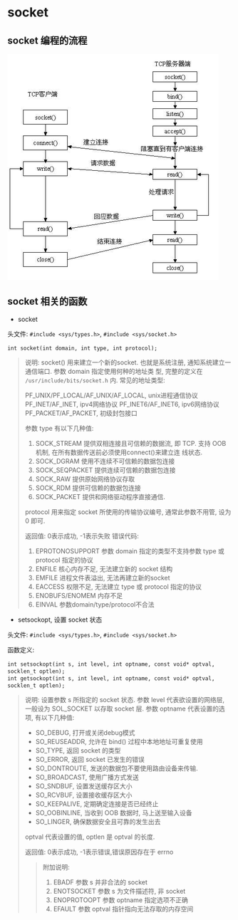 # socket 

##  socket 编程的流程

![image](/images/socket.png)


## socket 相关的函数

- socket

头文件: `#include <sys/types.h>`, `#include <sys/socket.h>`

```cgo
int socket(int domain, int type, int protocol);
```

> 说明: socket() 用来建立一个新的socket. 也就是系统注册, 通知系统建立一通信端口. 参数 domain 指定使用何种的地址类
> 型, 完整的定义在 `/usr/include/bits/socket.h` 内. 常见的地址类型:
>
> PF_UNIX/PF_LOCAL/AF_UNIX/AF_LOCAL, unix进程通信协议
> PF_INET/AF_INET, ipv4网络协议
> PF_INET6/AF_INET6, ipv6网络协议
> PF_PACKET/AF_PACKET, 初级封包接口
>
> 参数 type 有以下几种值:
> 
> 1. SOCK_STREAM 提供双相连接且可信赖的数据流, 即 TCP. 支持 OOB 机制, 在所有数据传送前必须使用connect()来建立连
> 线状态. 
> 2. SOCK_DGRAM 使用不连续不可信赖的数据包连接
> 3. SOCK_SEQPACKET 提供连续可信赖的数据包连接
> 4. SOCK_RAW 提供原始网络协议存取
> 5. SOCK_RDM 提供可信赖的数据包连接
> 6. SOCK_PACKET 提供和网络驱动程序直接通信. 
> 
> protocol 用来指定 socket 所使用的传输协议编号, 通常此参数不用管, 设为 0 即可.
>
> 
> 返回值: 0表示成功, -1表示失败
> 错误代码:
> 1. EPROTONOSUPPORT 参数 domain 指定的类型不支持参数 type 或 protocol 指定的协议
> 2. ENFILE 核心内存不足, 无法建立新的 socket 结构
> 3. EMFILE 进程文件表溢出, 无法再建立新的socket
> 4. EACCESS 权限不足, 无法建立 type 或 protocol 指定的协议
> 5. ENOBUFS/ENOMEM 内存不足
> 6. EINVAL 参数domain/type/protocol不合法


- setsockopt, 设置 socket 状态

头文件: `#include <sys/types.h>`, `#include <sys/socket.h>`


函数定义:

```cgo
int setsockopt(int s, int level, int optname, const void* optval, socklen_t optlen);
int getsockopt(int s, int level, int optname, const void* optval, socklen_t optlen);
``` 

> 说明: 设置参数 s 所指定的 socket 状态. 参数 level 代表欲设置的网络层, 一般设为 SOL_SOCKET 以存取 socket 层. 
> 参数 optname 代表设置的选项, 有以下几种值:
>
> - SO_DEBUG, 打开或关闭debug模式
> - SO_REUSEADDR, 允许在 bind() 过程中本地地址可重复使用
> - SO_TYPE, 返回 socket 的类型
> - SO_ERROR, 返回 socket 已发生的错误
> - SO_DONTROUTE, 发送的数据包不要使用路由设备来传输.
> - SO_BROADCAST, 使用广播方式发送
> - SO_SNDBUF, 设置发送缓存区大小
> - SO_RCVBUF, 设置接收缓存区大小
> - SO_KEEPALIVE, 定期确定连接是否已经终止
> - SO_OOBINLINE, 当收到 OOB 数据时, 马上送至输入设备
> - SO_LINGER, 确保数据安全且可靠的发生出去
>
> optval 代表设置的值, optlen 是 optval 的长度.
>
> 返回值: 0表示成功, -1表示错误,错误原因存在于 errno
>
>> 附加说明:
>> 1. EBADF 参数 s 并非合法的 socket
>> 2. ENOTSOCKET 参数 s 为文件描述符, 非 socket
>> 3. ENOPROTOOPT 参数 optname 指定选项不正确
>> 4. EFAULT 参数 optval 指针指向无法存取的内存空间